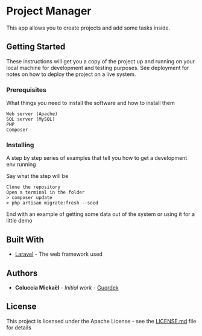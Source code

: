 # Project Manager

This app allows you to create projects and add some tasks inside.

## Getting Started

These instructions will get you a copy of the project up and running on your local machine for development and testing purposes. See deployment for notes on how to deploy the project on a live system.

### Prerequisites

What things you need to install the software and how to install them

```
Web server (Apache)
SQL server (MySQL)
PHP
Composer
```

### Installing

A step by step series of examples that tell you how to get a development env running

Say what the step will be

```
Clone the repository
Open a terminal in the folder
> composer update
> php artisan migrate:fresh --seed
```

End with an example of getting some data out of the system or using it for a little demo

## Built With

* [Laravel](https://laravel.com/) - The web framework used

## Authors

* **Coluccia Mickaël** - *Initial work* - [Guordek](https://github.com/Guordek)

## License

This project is licensed under the Apache License - see the [LICENSE.md](LICENSE.md) file for details
